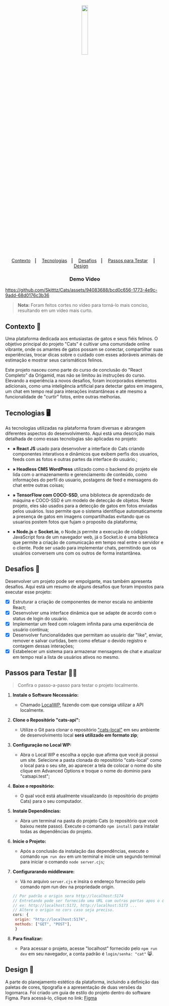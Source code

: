 <h1 align="center">
  <div align="center" >
  <img src="https://i.ibb.co/KyVmV01/cats.png" width="20%" />
</div>
</h1>

<p align="center">
  <a href="#contexto-">Contexto</a>&nbsp;&nbsp;&nbsp;┋&nbsp;&nbsp;&nbsp;
  <a href="#tecnologias-%EF%B8%8F">Tecnologias</a>&nbsp;&nbsp;&nbsp;┋&nbsp;&nbsp;&nbsp;
  <a href="#desafios-">Desafios</a>&nbsp;&nbsp;&nbsp;┋&nbsp;&nbsp;&nbsp;
  <a href="#passos-para-testar-">Passos para Testar</a>&nbsp;&nbsp;&nbsp;&nbsp;┋&nbsp;&nbsp;
  <a href="#design-">Design</a>&nbsp;&nbsp;&nbsp;&nbsp;&nbsp;&nbsp;

</p>

<h3 align="center">Demo Video</h3>


https://github.com/Skitttz/Cats/assets/94083688/bcd0c656-1773-4e9c-9add-68d0176c3b36
> **Nota:**
> Foram feitos cortes no vídeo para torná-lo mais conciso, resultando em um vídeo mais curto.

## Contexto 📝

Uma plataforma dedicada aos entusiastas de gatos e seus fiéis felinos. O objetivo principal do projeto "Cats" é cultivar uma comunidade online vibrante, onde os amantes de gatos possam se conectar, compartilhar suas experiências, trocar dicas sobre o cuidado com esses adoráveis animais de estimação e mostrar seus carismáticos felinos.

Este projeto nasceu como parte do curso de conclusão do "React Completo" da Origamid, mas não se limitou às instruções do curso. Elevando a experiência a novos desafios, foram incorporados elementos adicionais, como uma inteligência artificial para detectar gatos em imagens, um chat em tempo real para interações instantâneas e até mesmo a funcionalidade de "curtir" fotos, entre outras melhorias.

## Tecnologias 🖥️

As tecnologias utilizadas na plataforma foram diversas e abrangem diferentes aspectos do desenvolvimento. Aqui está uma descrição mais detalhada de como essas tecnologias são aplicadas no projeto:

- <p> <b>⁍ React JS</b> usado para desenvolver a interface do Cats criando componentes interativos e dinâmicos que exibem perfis dos usuarios, feeds com as fotos e outras partes da interface do usuário.;</p>

- <p> <b>⁍ Headless CMS WordPress</b> utilizado como o backend do projeto ele lida com o armazenamento e gerenciamento de conteúdo, como informações do perfil do usuario, postagens de feed e mensagens do chat entre outras coisas; </p>
- <p><b>⁍ TensorFlow com COCO-SSD</b>, uma biblioteca de aprendizado de máquina e COCO-SSD é um modelo de detecção de objetos. Neste projeto, eles são usados para a detecção de gatos em fotos enviadas pelos usuários. Isso permite que o sistema identifique automaticamente a presença de gatos em imagens compartilhadas evitando que os usuarios postem fotos que fujam o proposito da plataforma;</p>

- <p><b>⁍ Node.js</b> e <b>Socket.io</b>, o Node.js permite a execução de códigos JavaScript fora de um navegador web, já o Socket.io é uma biblioteca que permite a criação de comunicação em tempo real entre o servidor e o cliente. Pode ser usado para implementar chats, permitindo que os usuários conversem uns com os outros de forma instantânea.</p>

## Desafios 🎯

Desenvolver um projeto pode ser empolgante, mas também apresenta desafios. Aqui está um resumo de alguns desafios que foram impostos para executar esse projeto:

- [x] Estruturar a criação de componentes de menor escala no ambiente React;
- [x] Desenvolver uma interface dinâmica que se adapte de acordo com o status de login do usuário.
- [x] Implementar um feed com rolagem infinita para uma experiência de usuário contínua;
- [x] Desenvolver funcionalidades que permitam ao usuário dar "like", enviar, remover e salvar curtidas, bem como efetuar o devido registro e contagem dessas interações;
- [x] Estabelecer um sistema para armazenar mensagens de chat e atualizar em tempo real a lista de usuários ativos no mesmo.

## Passos para Testar 🚪🚶

> Confira o passo-a-passo para testar o projeto localmente.

1. <b>Instale o Software Necessário: </b>

   - Chamado [LocalWP](https://localwp.com/), fazendo com que consiga utilizar a API localmente.

2. <b>Clone o Repositório "cats-api":</b>

   - Utilize o Git para clonar o repositório ["cats-local"](https://github.com/Skitttz/cats-local) em seu ambiente de desenvolvimento local **será utilizado em formato zip**;

3. <b>Configuração no Local WP:</b>

   - Abra o Local WP e escolha a opção que afirma que você já possui um site.
     Selecione a pasta clonada do repositório "cats-local" como o local para o seu site, ao aparecer a tela de colocar o nome do site clique em Advanced Options
     e troque o nome do dominio para "catsapi.test";

4. <b>Baixe o repositório:</b>

   - O qual você está atualmente visualizando (o repositório do projeto Cats) para o seu computador.

5. <b>Instale Dependências:</b>

   - Abra um terminal na pasta do projeto Cats (o repositório que você baixou neste passo). Execute o comando `npm install` para instalar todas as dependências do projeto.

6. <b>Inicie o Projeto:</b>

   - Após a conclusão da instalação das dependências, execute o comando `npm run dev` em um terminal e inicie um segundo terminal para iniciar o comando `node server.cjs`;

7. <b>Configurarando middleware:</b>

   - Vá no arquivo `server.cjs` e insira o endereço fornecido pelo comando npm run dev na propriedade origin.

   ```javascript
   // Por padrão o origin sera http://localhost:5174
   // Entretando pode ser fornecido uma URL com outras portas apos o comando
   // ex: http://localhost:5172, http://localhost:5173 ...
   // Altere o origin no cors caso seja preciso.
   cors: {
    origin: "http://localhost:5174",
    methods: ["GET", "POST"],
    }
   ```

8. <b>Para finalizar: </b>
   - Para acessar o projeto, acesse "localhost" fornecido pelo `npm run dev` em seu navegador, a conta padrão é `login/senha: "cat"` 😸.

## Design 🎨

A parte do planejamento estético da plataforma, incluindo a definição das paletas de cores, tipografia e a apresentação de duas versões da logomarca. Foi criado um guia de estilo do projeto dentro do software Figma. Para acessá-lo, clique no link:
<a href="https://www.figma.com/file/W3Ms5OmiEDYSquoKonZ55h/Cats?type=design&node-id=0%3A1&mode=design&t=A2WmgYHU4V3n9mRr-1">Figma</a>
